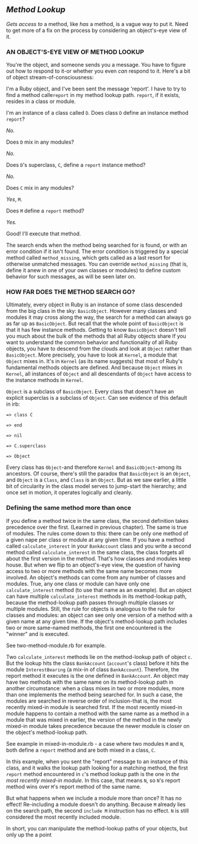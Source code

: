 ## *Method Lookup* ##

*Gets access to* a method, like *has* a method, is a vague way to put it. Need to get more of a fix on the process by considering an object's-eye view of it.

### AN OBJECT'S-EYE VIEW OF METHOD LOOKUP ###
You're the object, and someone sends you a message. You have to figure out how to respond to it-or whether you even *can* respond to it. Here's a bit of object stream-of-consciousness:

I'm a Ruby object, and I've been sent the message 'report'. I have to try to find a method calle`report` in my method lookup path. `report`, if it exists, resides in a class or module.

I'm an instance of a class called `D`. Does class `D` define an instance method `report`?

*No.*

Does `D` mix in any modules?

*No.*

Does `D`'s superclass, `C`, define a `report` instance method?

*No.*

Does `C` mix in any modules?

*Yes*, `M`.

Does `M` define a `report` method?

*Yes.*

Good! I'll execute that method.

The search ends when the method being searched for is found, or with an error condition if it isn't found. The error condition is triggered by a special method called `method_missing`, which gets called as a last resort for otherwise unmatched messages. You can override `method_missing` (that is, define it anew in one of your own classes or modules) to define custom behavior for such messages, as will be seen later on.

### HOW FAR DOES THE METHOD SEARCH GO? ###
Ultimately, every object in Ruby is an instance of some class descended from the big class in the sky: `BasicObject`. However many classes and modules it may cross along the way, the search for a method can always go as far up as `BasicObject`. But recall that the whole point of `BasicObject` is that it has few instance methods. Getting to know `BasicObject` doesn't tell you much about the bulk of the methods that all Ruby objects share
  If you want to understand the common behavior and functionality of all Ruby objects, you have to descend
from the clouds and look at `Object` rather than `BasicObject`. More precisely, you have to look at `Kernel`, a module that `Object` mixes in. It's in `Kernel` (as its name suggests) that most of Ruby's fundamental methods objects are defined. And because `Object` mixes in `Kernel`, all instances of `Object` and all descendants of `Object` have access to the instance methods in `Kernel`.

`Object` is a subclass of `BasicObject`. Every class that doesn't have an explicit superclas is a subclass of `Object`. Can see evidence of this default in irb:

 `=> class C`

 `=> end`

 `=> nil`

 `=> C.superclass`

 `=> Object`

Every class has `Object`-and therefore `Kernel` and `BasicObject`-among its ancestors. Of course, there's still the paradox that `BasicObject` is an `Object`, and `Object` is a `Class`, and `Class` is an `Object`. But as we saw earlier, a little bit of circularity in the class model serves to jump-start the hierarchy; and once set in motion, it operates logically and cleanly.

### Defining the same method more than once ###
If you define a method twice in the same class, the second definition takes precedence over the first. (Learned in previous chapter). The same is true of modules. The rules come down to this: there can be only one method of a given nape per class or module at any given time. If you have a method called `calculate_interest` in your `BankAccount` class and you write a second method called `calculate_interest` in the same class, the class forgets all about the first version in the method.
  That's how classes and modules keep house. But when we flip to an object's-eye view, the question of
having access to two or more methods with the same name becomes more involved.
  An object's methods can come from any number of classes and modules. True, any one class or module can
have only one `calculate_interest` method (to use that name as an example). But an object can have multiple `calculate_interest` methods in its method-lookup path, because the method-lookup path passes through multiple classes or multiple modules.
  Still, the rule for objects is analogous to the rule for classes and modules: an object can see only one
version of a method with a given name at any given time. If the object's method-lookup path includes two or more same-named methods, the first one encountered is the "winner" and is executed.

See two-method-module.rb for example.

Two `calculate_interest` methods lie on the method-lookup path of object `c`. But the lookup hits the class `BankAccount` (`account`'s class) before it hits the module `InterestBearing` (a mix-in of class `BankAccount`). Therefore, the report method it executes is the one defined in `BankAccount`.
  An object may have two methods with the same name on its method-lookup path in another circumstance:
when a class mixes in two or more modules, more than one implements the method being searched for. In such a case, the modules are searched in reverse order of inclusion-that is, the most recently mixed-in module is searched first. If the most recently mixed-in module happens to contain a method with the same name as a method in a module that was mixed in earlier, the version of the method in the newly mixed-in module takes precedence because the newer module is closer on the object's method-lookup path.

See example in mixed-in-module.rb - a case where two modules `M` and `N`, both define a `report` method and are both mixed in a class, `C`.

In this example, when you sent the "report" message to an instance of this class, and it walks the lookup path looking for a matching method, the first `report` method encountered in `c`'s method lookup path is the one in *the most recently mixed-in module*. In this case, that means `N`, so `N`'s report method wins over `M`'s report method of the same name.

But what happens when we include a module more than once? It has no effect!
Re-including a module doesn't do anything. Because `M` already lies on the search path, the second `include M` instruction has no effect. `N` is still considered the most recently included module.

In short, you can manipulate the method-lookup paths of your objects, but only up the a point 
